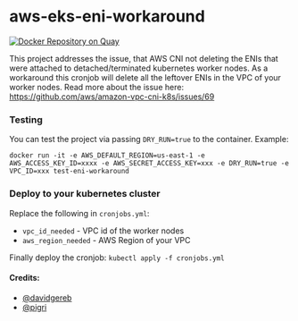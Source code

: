 # aws-eks-eni-workaround
[![Docker Repository on Quay](https://quay.io/repository/recart/aws-eks-eni-workaround/status "Docker Repository on Quay")](https://quay.io/repository/recart/aws-eks-eni-workaround)

This project addresses the issue, that AWS CNI not deleting the ENIs that were attached to detached/terminated kubernetes worker nodes. As a workaround this cronjob will delete all the leftover ENIs in the VPC of your worker nodes.
Read more about the issue here: https://github.com/aws/amazon-vpc-cni-k8s/issues/69

### Testing
You can test the project via passing `DRY_RUN=true` to the container.
Example:
```
docker run -it -e AWS_DEFAULT_REGION=us-east-1 -e AWS_ACCESS_KEY_ID=xxxx -e AWS_SECRET_ACCESS_KEY=xxx -e DRY_RUN=true -e VPC_ID=xxx test-eni-workaround
```

### Deploy to your kubernetes cluster

Replace the following in `cronjobs.yml`:
- `vpc_id_needed` - VPC id of the worker nodes
- `aws_region_needed` - AWS Region of your VPC

Finally deploy the cronjob:
`kubectl apply -f cronjobs.yml`

#### Credits:
- [@davidgereb](https://github.com/davidgereb)
- [@pigri](https://github.com/pigri)
